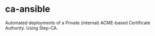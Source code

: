 # ca-ansible
Automated deployments of a Private (internal) ACME-based Certificate Authority. Using Step-CA.
